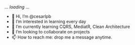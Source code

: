 ... _loading_ ...

- 👋 Hi, I’m @cesarlpb
- 👀 I’m interested in learning every day
- 🌱 I’m currently learning CQRS, MediatR, Clean Architecture
- 💞️ I’m looking to collaborate on projects
- 📫 How to reach me: drop me a message anytime.

<!---
cesarlpb/cesarlpb is a ✨ special ✨ repository because its `README.md` (this file) appears on your GitHub profile.
You can click the Preview link to take a look at your changes.
--->
